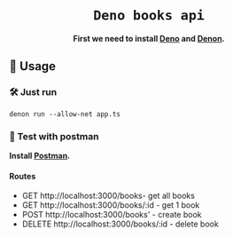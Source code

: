 <div align="center">

  <h1><code>Deno books api</code></h1>

  <strong>First we need to install 
  <a href="https://deno.land/">Deno</a> and <a href="https://deno.land/x/denon">Denon</a>.</strong>
</div>

## 🚴 Usage

### 🛠️ Just run  

```
denon run --allow-net app.ts
```

### 🔬 Test with postman

  <strong>Install
  <a href="https://www.postman.com/downloads/">Postman</a>.</strong>

#### Routes

- GET http://localhost:3000/books- get all books
- GET http://localhost:3000/books/:id - get 1 book
- POST http://localhost:3000/books' - create book
- DELETE http://localhost:3000/books/:id - delete book